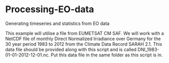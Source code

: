 # Processing-EO-data
Generating timeseries and statistics from EO data

This example will utilise a file from EUMETSAT CM SAF. We will work with a NetCDF file of monthly Direct Normalized Irradiance over Germany for the 30 year period 1983 to 2012 from the Climate Data Record SARAH 2.1. This data file should be provided along with this script and is called DNI_1983-01-01-2012-12-01.nc. Put this data file in the same folder as this script is in.
